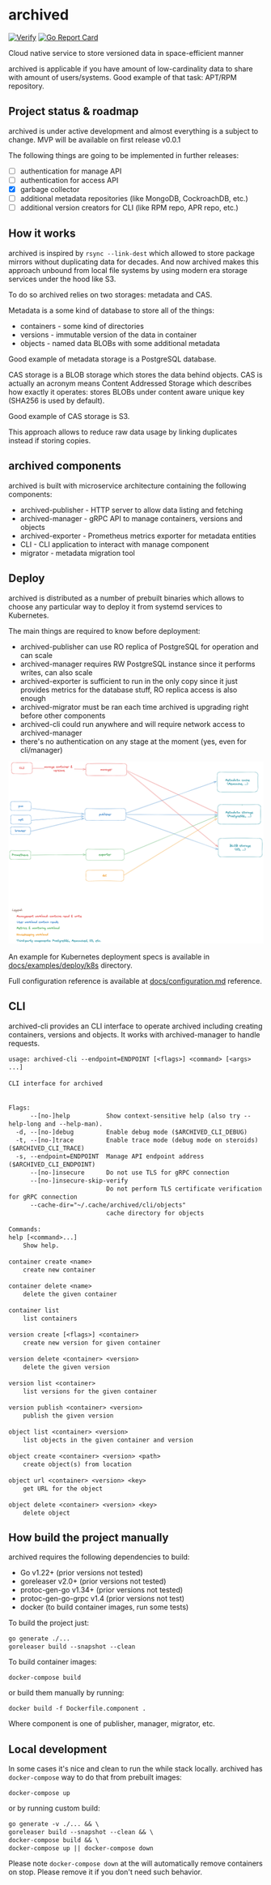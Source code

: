 # archived

[![Verify](https://github.com/teran/archived/actions/workflows/verify.yml/badge.svg?branch=master)](https://github.com/teran/archived/actions/workflows/verify.yml)
[![Go Report Card](https://goreportcard.com/badge/github.com/teran/archived)](https://goreportcard.com/report/github.com/teran/archived)

Cloud native service to store versioned data in space-efficient manner

archived is applicable if you have amount of low-cardinality data to share
with amount of users/systems. Good example of that task: APT/RPM repository.

## Project status & roadmap

archived is under active development and almost everything is a subject
to change. MVP will be available on first release v0.0.1

The following things are going to be implemented in further releases:

* [ ] authentication for manage API
* [ ] authentication for access API
* [X] garbage collector
* [ ] additional metadata repositories (like MongoDB, CockroachDB, etc.)
* [ ] additional version creators for CLI (like RPM repo, APR repo, etc.)

## How it works

archived is inspired by `rsync --link-dest` which allowed to store package
mirrors without duplicating data for decades. And now archived makes this
approach unbound from local file systems by using modern era storage services
under the hood like S3.

To do so archived relies on two storages: metadata and CAS.

Metadata is a some kind of database to store all of the things:

* containers - some kind of directories
* versions - immutable version of the data in container
* objects - named data BLOBs with some additional metadata

Good example of metadata storage is a PostgreSQL database.

CAS storage is a BLOB storage which stores the data behind objects.
CAS is actually an acronym means Content Addressed Storage which describes
how exactly it operates: stores BLOBs under content aware unique key (SHA256
is used by default).

Good example of CAS storage is S3.

This approach allows to reduce raw data usage by linking duplicates instead
if storing copies.

## archived components

archived is built with microservice architecture containing the following
components:

* archived-publisher - HTTP server to allow data listing and fetching
* archived-manager - gRPC API to manage containers, versions and objects
* archived-exporter - Prometheus metrics exporter for metadata entities
* CLI - CLI application to interact with manage component
* migrator - metadata migration tool

## Deploy

archived is distributed as a number of prebuilt binaries which allows to choose
any particular way to deploy it from systemd services to Kubernetes.

The main things are required to know before deployment:

* archived-publisher can use RO replica of PostgreSQL for operation
    and can scale
* archived-manager requires RW PostgreSQL instance since it performs
    writes, can also scale
* archived-exporter is sufficient to run in the only copy since it just
    provides metrics for the database stuff, RO replica access is also enough
* archived-migrator must be ran each time archived is upgrading right before
    other components
* archived-cli could run anywhere and will require network access to
    archived-manager
* there's no authentication on any stage at the moment (yes, even for
    cli/manager)

![diagram](docs/_assets/components.png)

An example for Kubernetes deployment specs is available in
[docs/examples/deploy/k8s](docs/examples/deploy/k8s) directory.

Full configuration reference is available at [docs/configuration.md](configuration)
reference.

## CLI

archived-cli provides an CLI interface to operate archived including creating
containers, versions and objects. It works with archived-manager to handle
requests.

```shell
usage: archived-cli --endpoint=ENDPOINT [<flags>] <command> [<args> ...]

CLI interface for archived


Flags:
      --[no-]help          Show context-sensitive help (also try --help-long and --help-man).
  -d, --[no-]debug         Enable debug mode ($ARCHIVED_CLI_DEBUG)
  -t, --[no-]trace         Enable trace mode (debug mode on steroids) ($ARCHIVED_CLI_TRACE)
  -s, --endpoint=ENDPOINT  Manage API endpoint address ($ARCHIVED_CLI_ENDPOINT)
      --[no-]insecure      Do not use TLS for gRPC connection
      --[no-]insecure-skip-verify
                           Do not perform TLS certificate verification for gRPC connection
      --cache-dir="~/.cache/archived/cli/objects"
                           cache directory for objects

Commands:
help [<command>...]
    Show help.

container create <name>
    create new container

container delete <name>
    delete the given container

container list
    list containers

version create [<flags>] <container>
    create new version for given container

version delete <container> <version>
    delete the given version

version list <container>
    list versions for the given container

version publish <container> <version>
    publish the given version

object list <container> <version>
    list objects in the given container and version

object create <container> <version> <path>
    create object(s) from location

object url <container> <version> <key>
    get URL for the object

object delete <container> <version> <key>
    delete object
```

## How build the project manually

archived requires the following dependencies to build:

* Go v1.22+ (prior versions not tested)
* goreleaser v2.0+ (prior versions not tested)
* protoc-gen-go v1.34+ (prior versions not tested)
* protoc-gen-go-grpc v1.4 (prior versions not test)
* docker (to build container images, run some tests)

To build the project just:

```shell
go generate ./...
goreleaser build --snapshot --clean
```

To build container images:

```shell
docker-compose build
```

or build them manually by running:

```shell
docker build -f Dockerfile.component .
```

Where component is one of publisher, manager, migrator, etc.

## Local development

In some cases it's nice and clean to run the while stack locally.
archived has `docker-compose` way to do that from prebuilt images:

```shell
docker-compose up
```

or by running custom build:

```shell
go generate -v ./... && \
goreleaser build --snapshot --clean && \
docker-compose build && \
docker-compose up || docker-compose down
```

Please note `docker-compose down` at the will automatically remove
containers on stop. Please remove it if you don't need such behavior.
